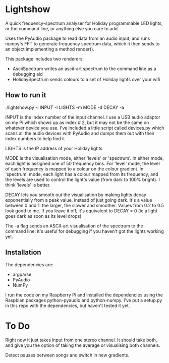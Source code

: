 # Lightshow

A quick frequency-spectrum analyser for Holiday programmable LED lights, or the command line, or anything else you care to add.

Uses the PyAudio package to read data from an audio input, and runs numpy's
FFT to generate frequency spectrum data, which it then sends to an object
implementing a method render().

This package includes two renderers:

* AsciiSpectrum writes an ascii-art spectrum to the command line as a debugging aid
* HolidaySpectrum sends colours to a set of Holiday lights over your wifi

## How to run it

./lightshow.py -i INPUT -l LIGHTS -m MODE -d DECAY -a

INPUT is the index number of the input channel. I use a USB audio
adaptor on my Pi which shows up as index # 2, but it may not be the
same on whatever device you use. I've included a little script called
devices.py which scans all the audio devices with PyAudio and dumps
them out with their index numbers to help find it

LIGHTS is the  IP address of your Holiday lights

MODE is the visualisation mode, either 'levels' or 'spectrum'. In
either mode, each light is assigned one of 50 frequency bins. For
'level' mode, the level of each frequency is mapped to a colour on the
colour gradient. In 'spectrum' mode, each light has a colour mapped
from its frequency, and the levels are used to control the light's
value (from dark to 100% bright). I think 'levels' is better.

DECAY lets you smooth out the visualisation by making lights decay
exponentially from a peak value, instead of just going dark. It's a
value between 0 and 1: the larger, the slower and smoother. Values
from 0.2 to 0.5 look good to me. If you leave it off, it's equivalent
to DECAY = 0 (ie a light goes dark as soon as its level drops)

The -a flag sends an ASCII-art visualisation of the spectrum to the
command line: it's useful for debugging if you haven't got the lights
working yet.


## Installation

The dependencies are:

* argparse
* PyAudio
* NumPy

I run the code on my Raspberry Pi and installed the dependencies using
the Raspbian packages python-pyaudio and python-numpy. I've put a
setup.py in this repo with the dependencies, but haven't tested it
yet.

# To Do

Right now it just takes input from one stereo channel. It should take
both, and give you the option of taking the average or visualising
both channels.

Detect pauses between songs and switch in new gradients.
